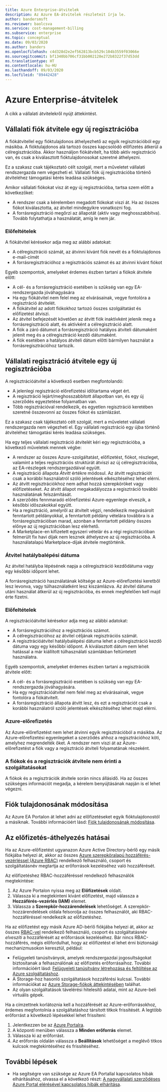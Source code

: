 ```yaml
---
title: Azure Enterprise-átvitelek
description: Az Azure EA-átvitelek részleteit írja le.
author: bandersmsft
ms.reviewer: baolcsva
ms.service: cost-management-billing
ms.subservice: enterprise
ms.topic: conceptual
ms.date: 09/03/2020
ms.author: banders
ms.openlocfilehash: c4d328d2e2ef562813bcb529c104b3559f03066e
ms.sourcegitcommit: bf1340bb706cf31bb002128e272b8322f37d53dd
ms.translationtype: HT
ms.contentlocale: hu-HU
ms.lasthandoff: 09/03/2020
ms.locfileid: "89442428"
---
```

# <a name="azure-enterprise-transfers"></a>Azure Enterprise-átvitelek

A cikk a vállalati átvitelekről nyújt áttekintést.

## <a name="transfer-an-enterprise-account-to-a-new-enrollment"></a>Vállalati fiók átvitele egy új regisztrációba

A fiókátvitellel egy fióktulajdonos áthelyezhető az egyik regisztrációból egy másikba. A fióktulajdonos alá tartozó összes kapcsolódó előfizetés átkerül a célregisztrációba. Akkor használjon fiókátvitelt, ha több aktív regisztráció van, és csak a kiválasztott fióktulajdonosokat szeretné áthelyezni.

Ez a szakasz csak tájékoztató célt szolgál, mert a műveletet vállalati rendszergazda nem végezheti el. Vállalati fiók új regisztrációba történő átviteléhez támogatási kérés leadása szükséges.

Amikor vállalati fiókokat visz át egy új regisztrációba, tartsa szem előtt a következőket:

- A rendszer csak a kérelemben megadott fiókokat viszi át. Ha az összes fiókot kiválasztotta, az átvitel mindegyikre vonatkozni fog.
- A forrásregisztráció megőrzi az állapotát (aktív vagy meghosszabbítva). Tovább folytathatja a használatát, amíg le nem jár.

### <a name="prerequisites"></a>Előfeltételek

A fiókátvitel kérésekor adja meg az alábbi adatokat:

- A célregisztráció számát, az átvinni kívánt fiók nevét és a fióktulajdonos e-mail-címét
- A forrásregisztrációhoz a regisztrációs számot és az átvinni kívánt fiókot

Egyéb szempontok, amelyeket érdemes észben tartani a fiókok átvitele előtt:

- A cél- és a forrásregisztráció esetében is szükség van egy EA-rendszergazda jóváhagyására
- Ha egy fiókátvitel nem felel meg az elvárásainak, vegye fontolóra a regisztráció átvitelét.
- A fiókátvitel az adott fiókokhoz tartozó összes szolgáltatást és előfizetést átviszi.
- Az átvitel befejezését követően az átvitt fiók inaktívként jelenik meg a forrásregisztráció alatt, és aktívként a célregisztráció alatt.
- A fiók a záró dátumot a forrásregisztráció hatályos átviteli dátumaként jelenít meg és a célregisztráció kezdő dátumaként.
- A fiók esetében a hatályos átviteli dátum előtti bármilyen használat a forrásregisztrációhoz tartozik.

## <a name="transfer-enterprise-enrollment-to-a-new-one"></a>Vállalati regisztráció átvitele egy új regisztrációba

A regisztrációátvitel a következő esetben megfontolandó:

- A jelenlegi regisztráció előrefizetési időtartama véget ért.
- A regisztráció lejárt/meghosszabbított állapotban van, és egy új szerződés egyeztetése folyamatban van.
- Több regisztrációval rendelkezik, és egyetlen regisztráció keretében szeretné összevonni az összes fiókot és számlázást.

Ez a szakasz csak tájékoztató célt szolgál, mert a műveletet vállalati rendszergazda nem végezheti el. Egy vállalati regisztráció egy újba történő átviteléhez támogatási kérés leadása szükséges.

Ha egy teljes vállalati regisztráció átvitelét kéri egy regisztrációba, a következő műveletek mennek végbe:

- A rendszer az összes Azure-szolgáltatást, előfizetést, fiókot, részleget, valamint a teljes regisztrációs struktúrát átviszi az új célregisztrációba, az EA-részlegek rendszergazdáival együtt.
- A regisztráció állapota _Átvitt_ értékre módosul. Az átvitt regisztrációt csak a korábbi használatról szóló jelentések elkészítéséhez lehet elérni.
- Az átvitt regisztrációkhoz nem adhat hozzá szerepköröket vagy előfizetéseket. Az átvitt állapot megakadályozza a regisztráció további használatának felszámítását.
- A szerződés fennmaradó előrefizetési Azure-egyenlege elveszik, a későbbi időszakokkal együtt.
-    Ha a regisztráció, amelyről az átvitelt végzi, rendelkezik megvásárolt fenntartott példányokkal, a fenntartott példány vételára továbbra is a forrásregisztrációban marad, azonban a fenntartott példány összes előnye az új regisztrációban lesz elérhető.
-    A Marketplace-en kifizetett egyszeri vételár és a régi regisztrációban felmerült fix havi díjak nem lesznek áthelyezve az új regisztrációba. A használatalapú Marketplace-díjak átvitele megtörténik.

### <a name="effective-transfer-date"></a>Átvitel hatálybalépési dátuma

Az átvitel hatályba lépésének napja a célregisztráció kezdődátuma vagy egy későbbi időpont lehet.

A forrásregisztráció használatának költsége az Azure-előrefizetési keretből lesz levonva, vagy túlhasználatként lesz kiszámlázva. Az átvitel dátuma utáni használat átkerül az új regisztrációba, és ennek megfelelően kell majd érte fizetni.

### <a name="prerequisites"></a>Előfeltételek

A regisztrációátvitel kérésekor adja meg az alábbi adatokat:

- A forrásregisztrációhoz a regisztrációs számot.
- A célregisztrációhoz az átvitel céljának regisztrációs számát.
- A regisztrációátvitel hatálybalépési dátuma lehet a célregisztráció kezdő dátuma vagy egy későbbi időpont. A kiválasztott dátum nem lehet hatással a már kiállított túlhasználati számlákban feltüntetett használatra.

Egyéb szempontok, amelyeket érdemes észben tartani a regisztrációk átvitele előtt:

- A cél- és a forrásregisztráció esetében is szükség van egy EA-rendszergazda jóváhagyására.
- Ha egy regisztrációátvitel nem felel meg az elvárásainak, vegye fontolóra a fiókátvitelt.
- A forrásregisztráció állapota átvitt lesz, és ezt a regisztrációt csak a korábbi használatról szóló jelentések elkészítéséhez lehet majd elérni.

### <a name="azure-prepayment"></a>Azure-előrefizetés

Az Azure-előrefizetést nem lehet átvinni egyik regisztrációból a másikba. Az Azure-előrefizetési egyenlegeket a szerződés ahhoz a regisztrációhoz köti, amelyhez megrendelték őket. A rendszer nem viszi át az Azure-előrefizetést a fiók vagy a regisztráció átviteli folyamatának részeként.

### <a name="no-services-affected-for-account-and-enrollment-transfers"></a>A fiókok és a regisztrációk átvitele nem érinti a szolgáltatásokat

A fiókok és a regisztrációk átvitele során nincs állásidő. Ha az összes szükséges információt megadja, a kérelem benyújtásának napján is el lehet végezni.

## <a name="change-account-owner"></a>Fiók tulajdonosának módosítása

Az Azure EA Portalon át lehet adni az előfizetéseket egyik fióktulajdonostól a másiknak. További információért lásd: [Fiók tulajdonosának módosítása](ea-portal-get-started.md#change-account-owner).

## <a name="subscription-transfer-effects"></a>Az előfizetés-áthelyezés hatásai

Ha az Azure-előfizetést ugyanazon Azure Active Directory-bérlő egy másik fiókjába helyezi át, akkor az összes [Azure szerepköralapú hozzáférés-vezérléssel (Azure RBAC)](../../role-based-access-control/overview.md) rendelkező felhasználó, csoport és szolgáltatásnév megtartja az erőforrások kezeléséhez való hozzáférését.

Az előfizetéshez RBAC-hozzáféréssel rendelkező felhasználók megtekintése:

1. Az Azure Portalon nyissa meg az **Előfizetések** oldalt.
2. Válassza ki a megtekinteni kívánt előfizetést, majd válassza a **Hozzáférés-vezérlés (IAM)** elemet.
3. Válassza a **Szerepkör-hozzárendelések** lehetőséget. A szerepkör-hozzárendelések oldala felsorolja az összes felhasználót, aki RBAC-hozzáféréssel rendelkezik az előfizetéshez.

Ha az előfizetést egy másik Azure AD-bérlő fiókjába helyezi át, akkor az összes [RBAC-vel](../../role-based-access-control/overview.md) rendelkező felhasználó, csoport és szolgáltatásnév _elveszíti_ a hozzáférését az erőforrások kezeléséhez. Bár nincs RBAC-hozzáférés, mégis előfordulhat, hogy az előfizetést el lehet érni biztonsági mechanizmusokon keresztül, például:

- Felügyeleti tanúsítványok, amelyek rendszergazdai jogosultságokat biztosítanak a felhasználónak az előfizetés erőforrásaihoz. További információért lásd: [Felügyeleti tanúsítvány létrehozása és feltöltése az Azure szolgáltatáshoz](../../cloud-services/cloud-services-certs-create.md).
- A Storage-hoz hasonló szolgáltatások hozzáférési kulcsai. További információkat az [Azure Storage-fiókok áttekintésében](../../storage/common/storage-account-overview.md) találhat.
- Az olyan szolgáltatások távelérési hitelesítő adatai, mint az Azure-beli virtuális gépek.

Ha a címzettnek korlátoznia kell a hozzáférését az Azure-erőforrásokhoz, érdemes megfontolnia a szolgáltatáshoz társított titkok frissítését. A legtöbb erőforrást a következő lépésekkel lehet frissíteni:

1. Jelentkezzen be az [Azure Portalra](https://portal.azure.com/).
2. A központi menüben válassza a **Minden erőforrás** elemet.
3. Válassza ki az erőforrást.
4. Az erőforrás oldalán válassza a **Beállítások** lehetőséget a meglévő titkos kulcsok megtekintéséhez és frissítéséhez.

## <a name="next-steps"></a>További lépések

- Ha segítségre van szüksége az Azure EA Portallal kapcsolatos hibák elhárításához, olvassa el a következő részt: [A nagyvállalati szerződéses Azure Portal elérésével kapcsolatos hibák elhárítása](ea-portal-troubleshoot.md).